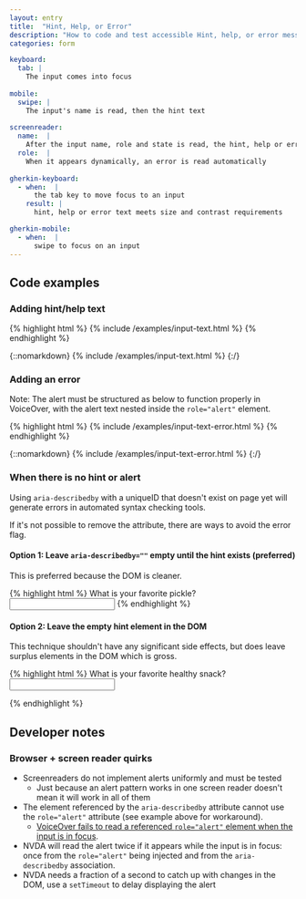 ```yaml
---
layout: entry
title:  "Hint, Help, or Error"
description: "How to code and test accessible Hint, help, or error messages for the Web"
categories: form

keyboard:
  tab: |
    The input comes into focus
      
mobile:
  swipe: |
    The input's name is read, then the hint text
    
screenreader:
  name:  |
    After the input name, role and state is read, the hint, help or error is read
  role:  |
    When it appears dynamically, an error is read automatically
    
gherkin-keyboard: 
  - when:  |
      the tab key to move focus to an input
    result: |
      hint, help or error text meets size and contrast requirements

gherkin-mobile:
  - when:  |
      swipe to focus on an input
---
```

## Code examples

### Adding hint/help text

{% highlight html %}
{% include /examples/input-text.html %}
{% endhighlight %}

{::nomarkdown}
<example>
{% include /examples/input-text.html %}
</example>
{:/}

### Adding an error

Note: The alert must be structured as below to function properly in VoiceOver, with the alert text nested inside the `role="alert"` element.

{% highlight html %}
{% include /examples/input-text-error.html %}
{% endhighlight %}

{::nomarkdown}
<example>
{% include /examples/input-text-error.html %}
</example>
{:/}

### When there is no hint or alert

Using `aria-describedby` with a uniqueID that doesn't exist on page yet will generate errors in automated syntax checking tools. 

If it's not possible to remove the attribute, there are ways to avoid the error flag.

#### Option 1: Leave `aria-describedby=""` empty until the hint exists (preferred)

This is preferred because the DOM is cleaner.

{% highlight html %}
<label for="favorite-pickle">
  What is your favorite pickle?
</label>
<input type="text"
       id="favorite-pickle"
       aria-describedby="">
       <!-- Leave aria-describedby attribute empty -->
{% endhighlight %}

#### Option 2: Leave the empty hint element in the DOM

This technique shouldn't have any significant side effects, but does leave surplus elements in the DOM which is gross.

{% highlight html %}
<label for="favorite-snack">
  What is your favorite healthy snack?
</label>
<input type="text"
       id="favorite-snack"
       aria-describedby="hint-favorite-snack">
<div class="hint" id="hint-favorite-snack">
  <!-- Leave the hint element empty -->
</div>
{% endhighlight %}

## Developer notes

### Browser + screen reader quirks

- Screenreaders do not implement alerts uniformly and must be tested
  - Just because an alert pattern works in one screen reader doesn't mean it will work in all of them
- The element referenced by the `aria-describedby` attribute cannot use the `role="alert"` attribute (see example above for workaround). 
  - [VoiceOver fails to read a referenced `role="alert"` element when the input is in focus](https://a11ysupport.io/tests/tech__aria__aria-describedby-with-role-alert).
- NVDA will read the alert twice if it appears while the input is in focus: once from the `role="alert"` being injected and from the `aria-describedby` association.
- NVDA needs a fraction of a second to catch up with changes in the DOM, use a `setTimeout` to delay displaying the alert

